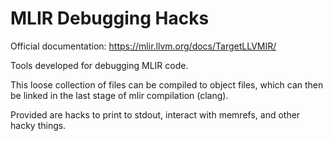 # MLIR Debugging Hacks

Official documentation: https://mlir.llvm.org/docs/TargetLLVMIR/

Tools developed for debugging MLIR code.


This loose collection of files can be compiled to object files, which can then be linked in the last stage of mlir compilation (clang).

Provided are hacks to print to stdout, interact with memrefs, and other hacky things.
